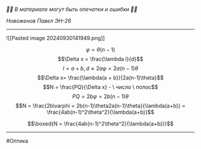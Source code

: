 *🚨🚨 В материале могут быть опечатки и ошибки 🚨🚨*

*Новоженов Павел*
*ЭН-26*

---

![[Pasted image 20240930141949.png]]

$$\varphi = \theta (n-1)$$
$$\Delta x = \frac{\lambda l}{d}$$
$$l = a + b, d \approx 2a\varphi = 2a(n-1)\theta$$
$$\Delta x= \frac{\lambda(a + b)}{2a(n-1)\theta}$$
$$N = \frac{PQ}{\Delta x} - \ число \ полос$$
$$PQ = 2b\varphi = 2b(n-1)\theta$$
$$N = \frac{2b\varphi = 2b(n-1)\theta2a(n-1)\theta}{\lambda(a+b)} = \frac{4ab(n-1)^2\theta^2}{\lambda(a+b)}$$

$$\boxed{N = \frac{4ab(n-1)^2\theta^2}{\lambda(a+b)}}$$

---

#Оптика